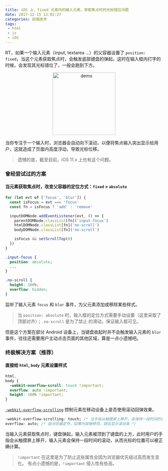 ```yaml
---
title: iOS 上，fixed 元素内的输入元素，获取焦点时的光标错位问题
date: 2017-12-15 13:02:27
categories: 前端技术
tags:
 - html
 - js
 - iOS
---
```


RT，如果一个输入元素（input, textarea ...）的父容器设置了 `position: fixed`，当这个元素获取焦点时，会触发底部键盘的弹起。这时在输入框内打字的时候，会发现其光标错位了，一般会跑到下方。

<center>
  <img src="./demo.gif" width="200" alt="demo">
</center>

当你专注于一个输入时，浏览器会自动向下滚动，以便将焦点输入突出显示给用户，这就造成了页面内高度浮动，导致光标位移。
> 遗憾的是，截至目前，iOS 11.x 上也有这个问题。

### 曾经尝试过的方案
#### 当元素获取焦点时，改变父容器的定位方式：`fixed` > `absolute`

```js
for (let evt of ['focus', 'blur']) {
  const isFocus = evt === 'focus'
  const fn = isFocus ? 'add' : 'remove'

  inputDOMNode.addEventListener(evt, () => {
    parentDOMNode.classList[fn]('input-focus')
    htmlDOMNode.classList[fn]('no-scroll')
    bodyDOMNode.classList[fn]('no-scroll')

    isFocus && setScrollTop(0)
  })
}
```

```css
.input-focus {
  position: absolute;
  ...
}

.no-scroll {
  height: 100%;
  overflow: hidden;
}
```

监听了输入元素 `focus` 和 `blur` 事件，为父元素添加或移除某些样式。
> 当 `position: absolute` 时，输入框的定位方式需要手动设置（这里采取了顶部对齐）；`.no-scroll` 是为了禁止 <body /> 的滑动，保证输入框可见。

但是这个方案在部分 Android 设备上，当键盘收起时并不会触发输入元素的 `blur` 事件，往往还需要用户主动点击页面的其他区域，算是一点小遗憾吧。

### 终极解决方案（推荐）
#### 直接给 `html`, `body` 元素设置样式

```css
html,
body {
  -webkit-overflow-scroll: touch !important;
  overflow: auto !important;
  height: 100% !important;
}
```

[`-webkit-overflow-scrolling`](https://developer.mozilla.org/zh-CN/docs/Web/CSS/-webkit-overflow-scrolling) 控制元素在移动设备上是否使用滚动回弹效果。

```css
-webkit-overflow-scrolling: touch; /* 当手指从触摸屏上移开，会保持一段时间的滚动 */
overflow: auto; /* 由浏览器定夺，如果内容被修剪，就会显示滚动条 */
```

当输入元素获取焦点时，键盘弹起，输入元素被顶到了键盘的上方，此时用户的手指会从触摸屏上移开，输入元素会保持一段时间的滚动，从而光标的位置可以被正确计算。

> `!important` 在这里是为了防止这些属性会因为浏览器优先级过高而发生变化。
> 有点小遗憾的是，`!important` 侵入性有些高。
